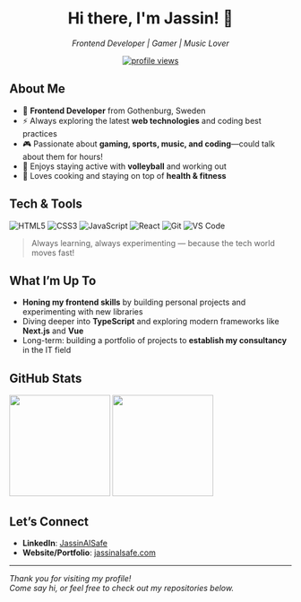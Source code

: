 <!--
   Hi there! 
   This is an example GitHub Profile README you can use as a template. 
   Change the content and sections to match your preferences.
-->

<h1 align="center">Hi there, I'm Jassin! 👋</h1>

<p align="center">
  <em>Frontend Developer | Gamer | Music Lover</em>
</p>

<p align="center">
  <a href="https://github.com/JassinAlSafe">
    <img src="https://komarev.com/ghpvc/?username=JassinAlSafe&label=Profile%20views&color=0e75b6&style=flat" alt="profile views" />
  </a>
</p>

## About Me
- 🎨 **Frontend Developer** from Gothenburg, Sweden  
- ⚡ Always exploring the latest **web technologies** and coding best practices  
- 🎮 Passionate about **gaming, sports, music, and coding**—could talk about them for hours!  
- 🏐 Enjoys staying active with **volleyball** and working out  
- 🍳 Loves cooking and staying on top of **health & fitness**  


## Tech & Tools
![HTML5](https://img.shields.io/badge/-HTML5-E34F26?logo=html5&logoColor=white&style=flat)
![CSS3](https://img.shields.io/badge/-CSS3-1572B6?logo=css3&logoColor=white&style=flat)
![JavaScript](https://img.shields.io/badge/-JavaScript-F7DF1E?logo=javascript&logoColor=white&style=flat)
![React](https://img.shields.io/badge/-React-61DAFB?logo=react&logoColor=white&style=flat)
![Git](https://img.shields.io/badge/-Git-F05032?logo=git&logoColor=white&style=flat)
![VS Code](https://img.shields.io/badge/-VS%20Code-007ACC?logo=visualstudiocode&logoColor=white&style=flat)

> Always learning, always experimenting — because the tech world moves fast!

## What I’m Up To
- **Honing my frontend skills** by building personal projects and experimenting with new libraries  
- Diving deeper into **TypeScript** and exploring modern frameworks like **Next.js** and **Vue**  
- Long-term: building a portfolio of projects to **establish my consultancy** in the IT field  

## GitHub Stats
<p>
  <img src="https://github-readme-stats.vercel.app/api?username=JassinAlSafe&show_icons=true&theme=react" height="180em" />
  <img src="https://github-readme-stats.vercel.app/api/top-langs/?username=JassinAlSafe&layout=compact&theme=react" height="180em"/>
</p>

## Let’s Connect
- **LinkedIn**: [JassinAlSafe](www.linkedin.com/in/jassin-al-safe-343939181)  
- **Website/Portfolio**: [jassinalsafe.com](https://jassinalsafe.com) 
 
---

_Thank you for visiting my profile!_  
*Come say hi, or feel free to check out my repositories below.*
